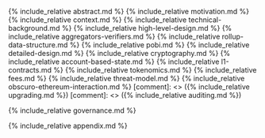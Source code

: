 {% include_relative abstract.md %}
{% include_relative motivation.md %}
{% include_relative context.md %}
{% include_relative technical-background.md %}
{% include_relative high-level-design.md %}
{% include_relative aggregators-verifiers.md %}
{% include_relative rollup-data-structure.md %}
{% include_relative pobi.md %}
{% include_relative detailed-design.md %}
{% include_relative cryptography.md %}
{% include_relative account-based-state.md %}
{% include_relative l1-contracts.md %}
{% include_relative tokenomics.md %}
{% include_relative fees.md %}
{% include_relative threat-model.md %}
{% include_relative obscuro-ethereum-interaction.md %}
[comment]: <> ({% include_relative upgrading.md %})
[comment]: <> ({% include_relative auditing.md %})

{% include_relative governance.md %}

{% include_relative appendix.md %}
